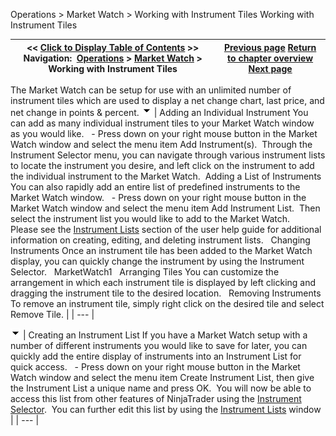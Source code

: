 ﻿
Operations > Market Watch > Working with Instrument Tiles
Working with Instrument Tiles

| << [Click to Display Table of Contents](working-with-instrument-tiles.md) >> **Navigation:**     [Operations](operations.md) > [Market Watch](market-watch.md) > Working with Instrument Tiles | [Previous page](display-overview.md) [Return to chapter overview](market-watch.md) [Next page](market-watch-properties.md) |
| --- | --- |
The Market Watch can be setup for use with an unlimited number of instrument tiles which are used to display a net change chart, last price, and net change in points & percent.
![tog_minus](tog_minus.gif)
| Adding an Individual Instrument You can add as many individual instrument tiles to your Market Watch window as you would like.   - Press down on your right mouse button in the Market Watch window and select the menu item Add Instrument(s).  Through the Instrument Selector menu, you can navigate through various instrument lists to locate the instrument you desire, and left click on the instrument to add the individual instrument to the Market Watch.  Adding a List of Instruments You can also rapidly add an entire list of predefined instruments to the Market Watch window.   - Press down on your right mouse button in the Market Watch window and select the menu item Add Instrument List.  Then select the instrument list you would like to add to the Market Watch.    Please see the [Instrument Lists](instrument_lists.md) section of the user help guide for additional information on creating, editing, and deleting instrument lists.   Changing Instruments Once an instrument tile has been added to the Market Watch display, you can quickly change the instrument by using the Instrument Selector.   MarketWatch1   Arranging Tiles You can customize the arrangement in which each instrument tile is displayed by left clicking and dragging the instrument tile to the desired location.   Removing Instruments To remove an instrument tile, simply right click on the desired tile and select Remove Tile. |
| --- |

![tog_minus](tog_minus.gif)
| Creating an Instrument List If you have a Market Watch setup with a number of different instruments you would like to save for later, you can quickly add the entire display of instruments into an Instrument List for quick access.   - Press down on your right mouse button in the Market Watch window and select the menu item Create Instrument List, then give the Instrument List a unique name and press OK.  You will now be able to access this list from other features of NinjaTrader using the [Instrument Selector](instrumentselector.md).  You can further edit this list by using the [Instrument Lists](instrument_lists.md) window |
| --- |
